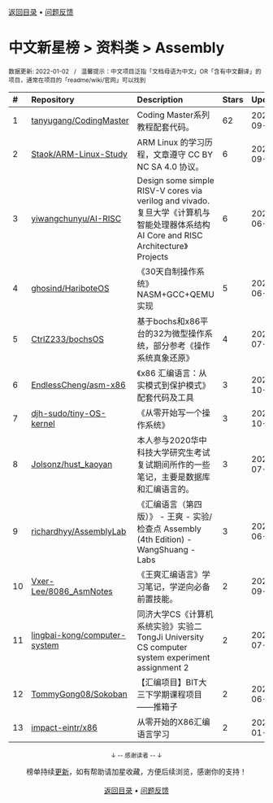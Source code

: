 <a href="https://github.com/GrowingGit/GitHub-Chinese-Top-Charts#github中文排行榜">返回目录</a> • <a href="/content/docs/feedback.md">问题反馈</a>

# 中文新星榜 > 资料类 > Assembly
<sub>数据更新: 2022-01-02&nbsp;&nbsp;&nbsp;/&nbsp;&nbsp;&nbsp;温馨提示：中文项目泛指「文档母语为中文」OR「含有中文翻译」的项目，通常在项目的「readme/wiki/官网」可以找到</sub>

|#|Repository|Description|Stars|Updated|Created|
|:-|:-|:-|:-|:-|:-|
|1|[tanyugang/CodingMaster](https://github.com/tanyugang/CodingMaster)|Coding Master系列教程配套代码。|62|2021-09-04|2021-02-03|
|2|[Staok/ARM-Linux-Study](https://github.com/Staok/ARM-Linux-Study)|ARM Linux 的学习历程，文章遵守 CC BY NC SA 4.0 协议。|6|2021-09-27|2021-04-03|
|3|[yiwangchunyu/AI-RISC](https://github.com/yiwangchunyu/AI-RISC)|Design some simple RISV-V cores via verilog and vivado. 复旦大学《计算机与智能处理器体系结构 AI Core and RISC Architecture》Projects|6|2021-06-28|2021-03-27|
|4|[ghosind/HariboteOS](https://github.com/ghosind/HariboteOS)|《30天自制操作系统》NASM+GCC+QEMU实现|5|2021-06-05|2021-02-25|
|5|[CtrlZ233/bochsOS](https://github.com/CtrlZ233/bochsOS)|基于bochs和x86平台的32为微型操作系统，部分参考《操作系统真象还原》|4|2021-07-26|2021-06-19|
|6|[EndlessCheng/asm-x86](https://github.com/EndlessCheng/asm-x86)|《x86 汇编语言：从实模式到保护模式》配套代码及工具|3|2021-10-29|2021-10-29|
|7|[djh-sudo/tiny-OS-kernel](https://github.com/djh-sudo/tiny-OS-kernel)|《从零开始写一个操作系统》|3|2021-10-10|2021-10-10|
|8|[Jolsonz/hust_kaoyan](https://github.com/Jolsonz/hust_kaoyan)|本人参与2020华中科技大学研究生考试复试期间所作的一些笔记，主要是数据库和汇编语言的。|3|2021-07-03|2021-07-03|
|9|[richardhyy/AssemblyLab](https://github.com/richardhyy/AssemblyLab)|《汇编语言（第四版）》 - 王爽 - 实验/检查点   Assembly (4th Edition) - WangShuang - Labs|3|2021-06-12|2021-04-21|
|10|[Vxer-Lee/8086_AsmNotes](https://github.com/Vxer-Lee/8086_AsmNotes)|《王爽汇编语言》学习笔记，学逆向必备前置技能。|2|2021-09-29|2021-09-27|
|11|[lingbai-kong/computer-system](https://github.com/lingbai-kong/computer-system)|同济大学CS《计算机系统实验》实验二TongJi University CS computer system experiment assignment 2|2|2021-07-25|2021-07-25|
|12|[TommyGong08/Sokoban](https://github.com/TommyGong08/Sokoban)|【汇编项目】BIT大三下学期课程项目——推箱子|2|2021-06-09|2021-05-26|
|13|[impact-eintr/x86](https://github.com/impact-eintr/x86)|从零开始的X86汇编语言学习|2|2022-01-01|2021-05-11|

<div align="center">
    <p><sub>↓ -- 感谢读者 -- ↓</sub></p>
    榜单持续<a href="/content/docs/milestone.md">更新</a>，如有帮助请加星收藏，方便后续浏览，感谢你的支持！
</div>

<br/>

<div align="center"><a href="https://github.com/GrowingGit/GitHub-Chinese-Top-Charts#github中文排行榜">返回目录</a> • <a href="/content/docs/feedback.md">问题反馈</a></div>
